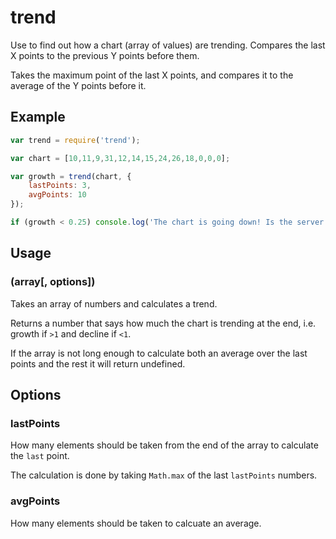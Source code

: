 # trend

Use to find out how a chart (array of values) are trending. Compares the last X points to the previous Y points before them.

Takes the maximum point of the last X points, and compares it to the average of the Y points before it.

## Example

``` js
var trend = require('trend');

var chart = [10,11,9,31,12,14,15,24,26,18,0,0,0];

var growth = trend(chart, {
	lastPoints: 3,
	avgPoints: 10	
});

if (growth < 0.25) console.log('The chart is going down! Is the server up?')

```

## Usage

### (array[, options])

Takes an array of numbers and calculates a trend.

Returns a number that says how much the chart is trending at the end, i.e. growth if `>1` and decline if `<1`.

If the array is not long enough to calculate both an average over the last points and the rest it will return undefined.

## Options

### lastPoints

How many elements should be taken from the end of the array to calculate the `last` point.

The calculation is done by taking `Math.max` of the last `lastPoints` numbers.

### avgPoints

How many elements should be taken to calcuate an average.